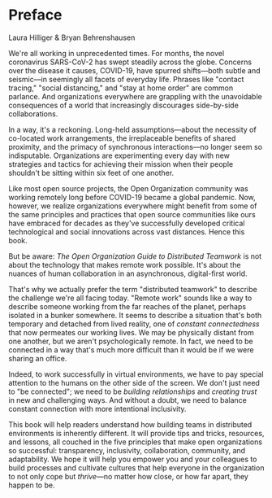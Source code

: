 # Preface
Laura Hilliger & Bryan Behrenshausen

We're all working in unprecedented times. For months, the novel coronavirus SARS-CoV-2 has swept steadily across the globe. Concerns over the disease it causes, COVID-19, have spurred shifts—both subtle and seismic—in seemingly all facets of everyday life. Phrases like "contact tracing," "social distancing," and "stay at home order" are common parlance. And organizations everywhere are grappling with the unavoidable consequences of a world that increasingly discourages side-by-side collaborations.

In a way, it's a reckoning. Long-held assumptions—about the necessity of co-located work arrangements, the irreplaceable benefits of shared proximity, and the primacy of synchronous interactions—no longer seem so indisputable. Organizations are experimenting every day with new strategies and tactics for achieving their mission when their people shouldn't be sitting within six feet of one another.

Like most open source projects, the Open Organization community was working remotely long before COVID-19 became a global pandemic. Now, however, we realize organizations everywhere might benefit from some of the same principles and practices that open source communities like ours have embraced for decades as they've successfully developed critical technological and social innovations across vast distances. Hence this book.

But be aware: *The Open Organization Guide to Distributed Teamwork* is not about the technology that makes remote work possible. It's about the nuances of human collaboration in an asynchronous, digital-first world.

That's why we actually prefer the term "distributed teamwork" to describe the challenge we're all facing today. "Remote work" sounds like a way to describe someone working from the far reaches of the planet, perhaps isolated in a bunker somewhere. It seems to describe a situation that's both temporary and detached from lived reality, one of *constant connectedness* that now permeates our working lives. We may be physically distant from one another, but we aren't psychologically remote. In fact, we need to be connected in a way that's much more difficult than it would be if we were sharing an office.

Indeed, to work successfully in virtual environments, we have to pay special attention to the humans on the other side of the screen. We don't just need to "be connected"; we need to be *building relationships* and *creating trust* in new and challenging ways. And without a doubt, we need to balance constant connection with more intentional inclusivity.

This book will help readers understand how building teams in distributed environments is inherently different. It will provide tips and tricks, resources, and lessons, all couched in the five principles that make open organizations so successful: transparency, inclusivity, collaboration, community, and adaptability. We hope it will help you empower you and your colleagues to build processes and cultivate cultures that help everyone in the organization to not only cope but *thrive*—no matter how close, or how far apart, they happen to be.
